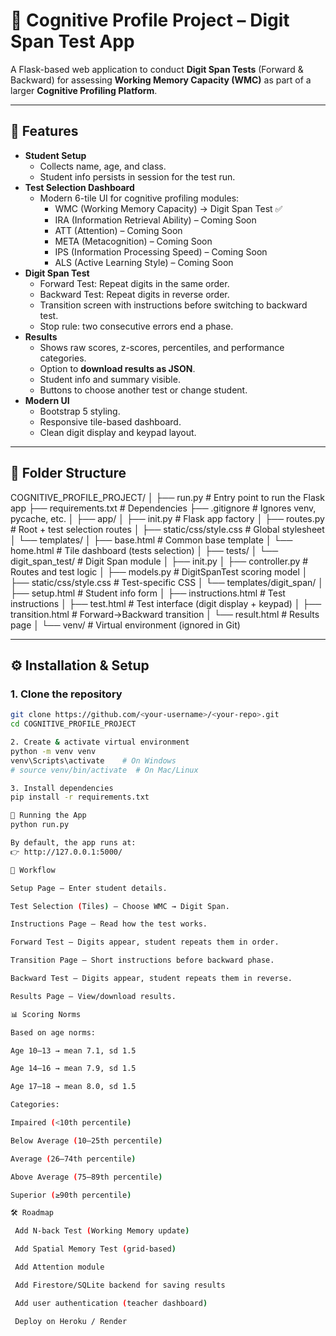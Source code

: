 # 🧠 Cognitive Profile Project – Digit Span Test App

A Flask-based web application to conduct **Digit Span Tests** (Forward & Backward) for assessing **Working Memory Capacity (WMC)** as part of a larger **Cognitive Profiling Platform**.

---

## 📌 Features

- **Student Setup**
  - Collects name, age, and class.
  - Student info persists in session for the test run.
- **Test Selection Dashboard**
  - Modern 6-tile UI for cognitive profiling modules:
    - WMC (Working Memory Capacity) → Digit Span Test ✅
    - IRA (Information Retrieval Ability) – Coming Soon
    - ATT (Attention) – Coming Soon
    - META (Metacognition) – Coming Soon
    - IPS (Information Processing Speed) – Coming Soon
    - ALS (Active Learning Style) – Coming Soon
- **Digit Span Test**
  - Forward Test: Repeat digits in the same order.
  - Backward Test: Repeat digits in reverse order.
  - Transition screen with instructions before switching to backward test.
  - Stop rule: two consecutive errors end a phase.
- **Results**
  - Shows raw scores, z-scores, percentiles, and performance categories.
  - Option to **download results as JSON**.
  - Student info and summary visible.
  - Buttons to choose another test or change student.
- **Modern UI**
  - Bootstrap 5 styling.
  - Responsive tile-based dashboard.
  - Clean digit display and keypad layout.

---

## 📂 Folder Structure

COGNITIVE_PROFILE_PROJECT/
│
├── run.py # Entry point to run the Flask app
├── requirements.txt # Dependencies
├── .gitignore # Ignores venv, pycache, etc.
│
├── app/
│ ├── init.py # Flask app factory
│ ├── routes.py # Root + test selection routes
│ ├── static/css/style.css # Global stylesheet
│ └── templates/
│ ├── base.html # Common base template
│ └── home.html # Tile dashboard (tests selection)
│
├── tests/
│ └── digit_span_test/ # Digit Span module
│ ├── init.py
│ ├── controller.py # Routes and test logic
│ ├── models.py # DigitSpanTest scoring model
│ ├── static/css/style.css # Test-specific CSS
│ └── templates/digit_span/
│ ├── setup.html # Student info form
│ ├── instructions.html # Test instructions
│ ├── test.html # Test interface (digit display + keypad)
│ ├── transition.html # Forward→Backward transition
│ └── result.html # Results page
│
└── venv/ # Virtual environment (ignored in Git)

---

## ⚙️ Installation & Setup

### 1. Clone the repository

```bash
git clone https://github.com/<your-username>/<your-repo>.git
cd COGNITIVE_PROFILE_PROJECT

2. Create & activate virtual environment
python -m venv venv
venv\Scripts\activate    # On Windows
# source venv/bin/activate  # On Mac/Linux

3. Install dependencies
pip install -r requirements.txt

🚀 Running the App
python run.py

By default, the app runs at:
👉 http://127.0.0.1:5000/

🧪 Workflow

Setup Page – Enter student details.

Test Selection (Tiles) – Choose WMC → Digit Span.

Instructions Page – Read how the test works.

Forward Test – Digits appear, student repeats them in order.

Transition Page – Short instructions before backward phase.

Backward Test – Digits appear, student repeats them in reverse.

Results Page – View/download results.

📊 Scoring Norms

Based on age norms:

Age 10–13 → mean 7.1, sd 1.5

Age 14–16 → mean 7.9, sd 1.5

Age 17–18 → mean 8.0, sd 1.5

Categories:

Impaired (<10th percentile)

Below Average (10–25th percentile)

Average (26–74th percentile)

Above Average (75–89th percentile)

Superior (≥90th percentile)

🛠️ Roadmap

 Add N-back Test (Working Memory update)

 Add Spatial Memory Test (grid-based)

 Add Attention module

 Add Firestore/SQLite backend for saving results

 Add user authentication (teacher dashboard)

 Deploy on Heroku / Render
```
